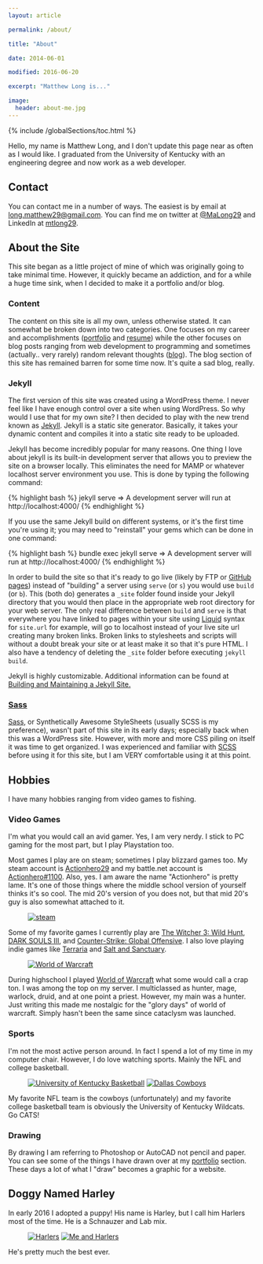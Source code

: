 ```yaml
---
layout: article

permalink: /about/

title: "About"

date: 2014-06-01

modified: 2016-06-20

excerpt: "Matthew Long is..."

image:
  header: about-me.jpg
---
```


{% include /globalSections/toc.html %}

Hello, my name is Matthew Long, and I don't update this page near as often as I would like. I graduated from the University of Kentucky with an engineering degree and now work as a web developer.

## Contact

You can contact me in a number of ways. The easiest is by email at <a class="fancyLink" href="mailto:long.matthew29@gmail.com">long.matthew29@gmail.com</a>. You can find me on twitter at <a class="fancyLink" href="https://www.twitter.com/MaLong29" target="_blank">@MaLong29</a> and LinkedIn at <a class="fancyLink" href="https://www.linkedin.com/in/mtlong29" target="_blank">mtlong29</a>.

## About the Site

This site began as a little project of mine of which was originally going to take minimal time. However, it quickly became an addiction, and for a while a huge time sink, when I decided to make it a portfolio and/or blog.

### Content

The content on this site is all my own, unless otherwise stated. It can somewhat be broken down into two categories. One focuses on my career and accomplishments (<a class="fancyLink" href="{{site.url}}/portfolio/">portfolio</a> and <a class="fancyLink" href="{{site.url}}/resume/">resume</a>) while the other focuses on blog posts ranging from web development to programming and sometimes (actually.. very rarely) random relevant thoughts (<a class="fancyLink" href="{{site.url}}/blog/">blog</a>). The blog section of this site has remained barren for some time now. It's quite a sad blog, really.

### Jekyll

The first version of this site was created using a WordPress theme. I never feel like I have enough control over a site when using WordPress. So why would I use that for my own site? I then decided to play with the new trend known as <a class="fancyLink" href="http://jekyllrb.com/" target="_blank">Jekyll</a>. Jekyll is a static site generator. Basically, it takes your dynamic content and compiles it into a static site ready to be uploaded.

Jekyll has become incredibly popular for many reasons. One thing I love about jekyll is its built-in development server that allows you to preview the site on a browser locally. This eliminates the need for MAMP or whatever localhost server environment you use. This is done by typing the following command:

{% highlight bash %}
jekyll serve
=> A development server will run at http://localhost:4000/
{% endhighlight %}

If you use the same Jekyll build on different systems, or it's the first time you're using it; you may need to "reinstall" your gems which can be done in one command:

{% highlight bash %}
bundle exec jekyll serve
=> A development server will run at http://localhost:4000/
{% endhighlight %}

In order to build the site so that it's ready to go live (likely by FTP or <a class="fancyLink" href="https://jekyllrb.com/docs/github-pages/" target="_blank">GitHub pages</a>) instead of "building" a server using `serve` (or `s`) you would use `build` (or `b`). This (both do) generates a `_site` folder found inside your Jekyll directory that you would then place in the appropriate web root directory for your web server. The only real difference between `build` and `serve` is that everywhere you have linked to pages within your site using <a class="fancyLink" href="https://shopify.github.io/liquid/" target="_blank">Liquid</a> syntax for `site.url` for example, will go to localhost instead of your live site url creating many broken links. Broken links to stylesheets and scripts will without a doubt break your site or at least make it so that it's pure HTML. I also have a tendency of deleting the `_site` folder before executing `jekyll build`.

Jekyll is highly customizable. Additional information can be found at <a class="fancyLink" href="{{site.url}}/blog/using-jekyll/">Building and Maintaining a Jekyll Site.

### Sass

<a class="fancyLink" href="http://sass-lang.com/" target="_blank">Sass</a>, or Synthetically Awesome StyleSheets (usually SCSS is my preference), wasn't part of this site in its early days; especially back when this was a WordPress site. However, with more and more CSS piling on itself it was time to get organized. I was experienced and familiar with <a class="fancyLink" href="{{site.url}}/tag/scss/">SCSS</a> before using it for this site, but I am VERY comfortable using it at this point. 

## Hobbies

I have many hobbies ranging from video games to fishing. 

### Video Games

I'm what you would call an avid gamer. Yes, I am very nerdy. I stick to PC gaming for the most part, but I play Playstation too. 

Most games I play are on steam; sometimes I play blizzard games too. My steam account is <a class="fancyLink" href="http://steamcommunity.com/id/Actionhero29/" target="_blank">Actionhero29</a> and my battle.net account is <a class="fancyLink" href="http://us.battle.net/en/" target="_blank">Actionhero#1100</a>. Also, yes. I am aware the name "Actionhero" is pretty lame. It's one of those things where the middle school version of yourself thinks it's so cool. The mid 20's version of you does not, but that mid 20's guy is also somewhat attached to it. 

<figure class="half">
	<a href="/images/page-about/game1.jpg" title="Steam"><img src="/images/page-about/game1.jpg" alt="steam" /></a>
	<a href="/images/page-about/game2.jpg" title="The Witcher 3"><img src="/images/page-about/game2.jpg" alt=""/></a>
</figure>

Some of my favorite games I currently play are <a class="fancyLink" href="http://store.steampowered.com/app/292030/" target="_blank">The Witcher 3: Wild Hunt</a>, <a class="fancyLink" href="http://store.steampowered.com/app/374320/" target="_blank">DARK SOULS III</a>, and <a class="fancyLink" href="http://store.steampowered.com/app/730/" target="_blank">Counter-Strike: Global Offensive</a>. I also love playing indie  games like <a class="fancyLink" href="http://store.steampowered.com/app/105600/" target="_blank">Terraria</a> and <a class="fancyLink" href="http://store.steampowered.com/app/283640/" target="_blank">Salt and Sanctuary</a>.

<figure class="full">
	<a href="/images/page-about/game3.jpg" title="World of Warcraft"><img src="/images/page-about/game3.jpg" alt="World of Warcraft"/></a>
</figure>

During highschool I played <a class="fancyLink" href="http://us.battle.net/wow/en/" target="_blank">World of Warcraft</a> what some would call a crap ton. I was among the top on my server. I multiclassed as hunter, mage, warlock, druid, and at one point a priest. However, my main was a hunter. Just writing this made me nostalgic for the "glory days" of world of warcraft. Simply hasn't been the same since cataclysm was launched.

### Sports

I'm not the most active person around. In fact I spend a lot of my time in my computer chair. However, I do love watching sports. Mainly the NFL and college basketball.

<figure class="half">
	<a href="/images/page-about/sports1.jpg" title="University of Kentucky Basketball"><img src="/images/page-about/sports1.jpg" alt="University of Kentucky Basketball" /></a>
    <a href="/images/page-about/sports2.jpg" title="Dallas Cowboys"><img src="/images/page-about/sports2.jpg" alt="Dallas Cowboys" /></a>
</figure>

My favorite NFL team is the cowboys (unfortunately) and my favorite college basketball team is obviously the University of Kentucky Wildcats. Go CATS!

### Drawing

By drawing I am referring to Photoshop or AutoCAD not pencil and paper. You can see some of the things I have drawn over at my <a class="fancyLink" href="{{site.url}}/portfolio/">portfolio</a> section. These days a lot of what I "draw" becomes a graphic for a website.

## Doggy Named Harley

In early 2016 I adopted a puppy! His name is Harley, but I call him Harlers most of the time. He is a Schnauzer and Lab mix. 

<figure class="half">
	<a href="/images/page-about/harley1.jpg" title="Harlers"><img src="/images/page-about/harley1.jpg" alt="Harlers" /></a>
    <a href="/images/page-about/harley2.jpg" title="Me and Harlers"><img src="/images/page-about/harley2.jpg" alt="Me and Harlers" /></a>
</figure>

He's pretty much the best ever.

